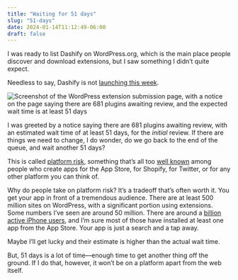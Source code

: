 ```yaml
---
title: "Waiting for 51 days"
slug: "51-days"
date: 2024-01-14T11:12:49-06:00
draft: false
---
```


I was ready to list Dashify on WordPress.org, which is the main place people discover and download extensions, but I saw something I didn’t quite expect.

Needless to say, Dashify is not [launching this week](dashify-launch-week).

![Screenshot of the WordPress extension submission page, with a notice on the page saying there are 681 plugins awaiting review, and the expected wait time is at least 51 days](/51-days/wordpress-submission.png)

I was greeted by a notice saying there are 681 plugins awaiting review, with an estimated wait time of at least 51 days, for the *initial* review. If there are things we need to change, I do wonder, do we go back to the end of the queue, and wait another 51 days?

This is called [platform risk](https://thebootstrappedfounder.com/platform-risk/), something that’s all too [well known](https://world.hey.com/dhh/apple-rejects-the-hey-calendar-from-their-app-store-4316dc03) among people who create apps for the App Store, for Shopify, for Twitter, or for any other platform you can think of.

Why do people take on platform risk? It’s a tradeoff that’s often worth it. You get your app in front of a tremendous audience. There are at least 500 million sites on WordPress, with a significant portion using extensions. Some numbers I’ve seen are around 50 million. There are around a [billion active iPhone users](https://www.theverge.com/2021/1/27/22253162/iphone-users-total-number-billion-apple-tim-cook-q1-2021), and I’m sure most of those have installed at least one app from the App Store. Your app is just a search and a tap away.

Maybe I’ll get lucky and their estimate is higher than the actual wait time.

But, 51 days is a lot of time—enough time to get another thing off the ground. If I do that, however, it won’t be on a platform apart from the web itself.
